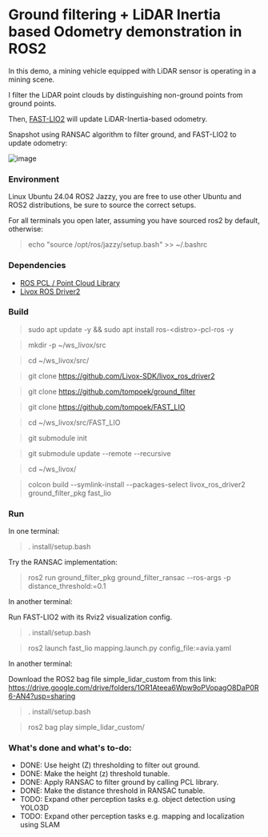 # Ground filtering + LiDAR Inertia based Odometry demonstration in ROS2 

In this demo, a mining vehicle equipped with LiDAR sensor is operating in a mining scene. 

I filter the LiDAR point clouds by distinguishing non-ground points from ground points. 

Then, [FAST-LIO2](https://github.com/tompoek/FAST_LIO) will update LiDAR-Inertia-based odometry.

Snapshot using RANSAC algorithm to filter ground, and FAST-LIO2 to update odometry:

![image](https://github.com/user-attachments/assets/ca43448a-fecf-4a10-92be-666b07d15299)

### Environment

Linux Ubuntu 24.04 ROS2 Jazzy, you are free to use other Ubuntu and ROS2 distributions, be sure to source the correct setups.

For all terminals you open later, assuming you have sourced ros2 by default, otherwise:

> echo "source /opt/ros/jazzy/setup.bash" >> ~/.bashrc

### Dependencies

* [ROS PCL / Point Cloud Library](http://wiki.ros.org/pcl_ros)
* [Livox ROS Driver2](https://github.com/Livox-SDK/livox_ros_driver2)

### Build

> sudo apt update -y && sudo apt install ros-\<distro\>-pcl-ros -y

> mkdir -p ~/ws_livox/src

> cd ~/ws_livox/src/

> git clone https://github.com/Livox-SDK/livox_ros_driver2

> git clone https://github.com/tompoek/ground_filter

> git clone https://github.com/tompoek/FAST_LIO

> cd ~/ws_livox/src/FAST_LIO

> git submodule init

> git submodule update --remote --recursive

> cd ~/ws_livox/

> colcon build --symlink-install --packages-select livox_ros_driver2 ground_filter_pkg fast_lio

### Run

In one terminal:

> . install/setup.bash

Try the RANSAC implementation:

> ros2 run ground_filter_pkg ground_filter_ransac --ros-args -p distance_threshold:=0.1

In another terminal:

Run FAST-LIO2 with its Rviz2 visualization config.

> . install/setup.bash

> ros2 launch fast_lio mapping.launch.py config_file:=avia.yaml

In another terminal:

Download the ROS2 bag file simple_lidar_custom from this link: https://drive.google.com/drive/folders/1OR1Ateea6Wpw9oPVopagO8DaP0R6-AN4?usp=sharing

> . install/setup.bash

> ros2 bag play simple_lidar_custom/

### What's done and what's to-do:

- DONE: Use height (Z) thresholding to filter out ground.
- DONE: Make the height (z) threshold tunable.
- DONE: Apply RANSAC to filter ground by calling PCL library.
- DONE: Make the distance threshold in RANSAC tunable.
- TODO: Expand other perception tasks e.g. object detection using YOLO3D
- TODO: Expand other perception tasks e.g. mapping and localization using SLAM
